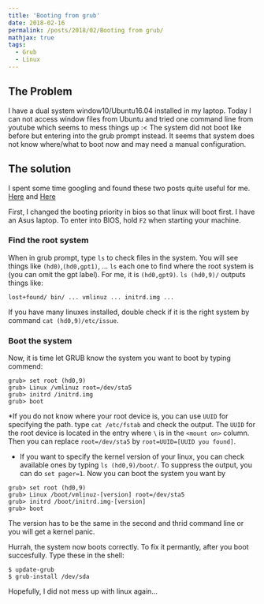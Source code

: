 ```yaml
---
title: 'Booting from grub'
date: 2018-02-16
permalink: /posts/2018/02/Booting from grub/
mathjax: true
tags:
  - Grub
  - Linux
---
```

## The Problem
I have a dual system window10/Ubuntu16.04 installed in my laptop. Today I can not access window files from Ubuntu and tried one
command line from youtube which seems to mess things up :< The system did not boot like before but entering into the grub prompt instead.
It seems that system does not know where/what to boot now and may need a manual configuration.

## The solution
I spent some time googling and found these two posts quite useful for me. [Here](https://www.linux.com/learn/how-rescue-non-booting-grub-2-Linux) and [Here](https://ubuntuforums.org/showthread.php?t=2140115)

First, I changed the booting priority in bios so that linux will boot first. I have an Asus laptop. To enter into BIOS, hold `F2`
when starting your machine.

### Find the root system
When in grub prompt, type `ls` to check files in the system. You will see things like `(hd0)`,`(hd0,gpt1)`, ...
`ls` each one to find where the root system is (you can omit the gpt label). For me, it is `(hd0,gpt9)`. 
`ls (hd0,9)/` outputs things like:
```
lost+found/ bin/ ... vmlinuz ... initrd.img ...
```
If you have many linuxes installed, double check if it is the right system by command `cat (hd0,9)/etc/issue`.

### Boot the system
Now, it is time let GRUB know the system you want to boot by typing commend:
```
grub> set root (hd0,9)
grub> Linux /vmlinuz root=/dev/sta5
grub> initrd /initrd.img
grub> boot
```
*If you do not know where your root device is, you can use `UUID` for specifying the path.
type `cat /etc/fstab` and check the output. The `UUID` for the root device is located in the entry where `\` is in the `<mount on>`
column. Then you can replace `root=/dev/sta5` by `root=UUID=[UUID you found]`.

* If you want to specify the kernel version of your linux, you can check available ones by typing `ls (hd0,9)/boot/`. To
suppress the output, you can do `set pager=1`. Now you can boot the system you want by
```
grub> set root (hd0,9)
grub> Linux /boot/vmlinuz-[version] root=/dev/sta5
grub> initrd /boot/initrd.img-[version]
grub> boot
```
The version has to be the same in the second and thrid command line or you will get a kernel panic.

Hurrah, the system now boots correctly.
To fix it permantly, after you boot succesfully. Type these in the shell:

```
$ update-grub
$ grub-install /dev/sda
```

Hopefully, I did not mess up with linux again...
